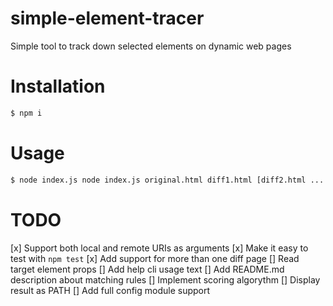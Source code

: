 # simple-element-tracer
Simple tool to track down selected elements on dynamic web pages

# Installation
```sh
$ npm i
```

# Usage
```sh
$ node index.js node index.js original.html diff1.html [diff2.html ...  diffN.html]
```
# TODO
[x] Support both local and remote URIs as arguments
[x] Make it easy to test with `npm test`
[x] Add support for more than one diff page
[] Read target element props
[] Add help cli usage text
[] Add README.md description about matching rules
[] Implement scoring algorythm
[] Display result as PATH
[] Add full config module support
